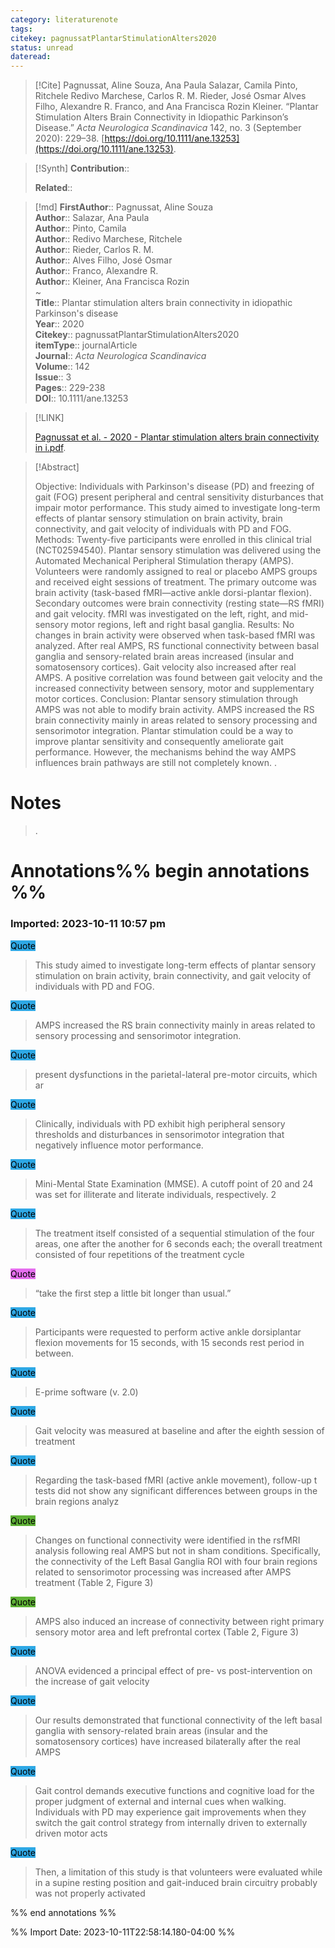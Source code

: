 ```yaml
---
category: literaturenote
tags: 
citekey: pagnussatPlantarStimulationAlters2020
status: unread
dateread:
---
```


> [!Cite]
> Pagnussat, Aline Souza, Ana Paula Salazar, Camila Pinto, Ritchele Redivo Marchese, Carlos R. M. Rieder, José Osmar Alves Filho, Alexandre R. Franco, and Ana Francisca Rozin Kleiner. “Plantar Stimulation Alters Brain Connectivity in Idiopathic Parkinson’s Disease.” _Acta Neurologica Scandinavica_ 142, no. 3 (September 2020): 229–38. [https://doi.org/10.1111/ane.13253](https://doi.org/10.1111/ane.13253).

>[!Synth]
>**Contribution**:: 
>
>**Related**:: 
>

>[!md]
> **FirstAuthor**:: Pagnussat, Aline Souza  
> **Author**:: Salazar, Ana Paula  
> **Author**:: Pinto, Camila  
> **Author**:: Redivo Marchese, Ritchele  
> **Author**:: Rieder, Carlos R. M.  
> **Author**:: Alves Filho, José Osmar  
> **Author**:: Franco, Alexandre R.  
> **Author**:: Kleiner, Ana Francisca Rozin  
~    
> **Title**:: Plantar stimulation alters brain connectivity in idiopathic Parkinson's disease  
> **Year**:: 2020   
> **Citekey**:: pagnussatPlantarStimulationAlters2020  
> **itemType**:: journalArticle  
> **Journal**:: *Acta Neurologica Scandinavica*  
> **Volume**:: 142  
> **Issue**:: 3   
> **Pages**:: 229-238  
> **DOI**:: 10.1111/ane.13253    

> [!LINK] 
>
>  [Pagnussat et al. - 2020 - Plantar stimulation alters brain connectivity in i.pdf](file://C:\Users\emzpe\Zotero\storage\UFLC5RFP\Pagnussat%20et%20al.%20-%202020%20-%20Plantar%20stimulation%20alters%20brain%20connectivity%20in%20i.pdf).

> [!Abstract]
>
> Objective: Individuals with Parkinson's disease (PD) and freezing of gait (FOG) present peripheral and central sensitivity disturbances that impair motor performance. This study aimed to investigate long-term effects of plantar sensory stimulation on brain activity, brain connectivity, and gait velocity of individuals with PD and FOG.
Methods: Twenty-five participants were enrolled in this clinical trial (NCT02594540). Plantar sensory stimulation was delivered using the Automated Mechanical Peripheral Stimulation therapy (AMPS). Volunteers were randomly assigned to real or placebo AMPS groups and received eight sessions of treatment. The primary outcome was brain activity (task-based fMRI—active ankle dorsi-plantar flexion). Secondary outcomes were brain connectivity (resting state—RS fMRI) and gait velocity. fMRI was investigated on the left, right, and mid-sensory motor regions, left and right basal ganglia.
Results: No changes in brain activity were observed when task-based fMRI was analyzed. After real AMPS, RS functional connectivity between basal ganglia and sensory-related brain areas increased (insular and somatosensory cortices). Gait velocity also increased after real AMPS. A positive correlation was found between gait velocity and the increased connectivity between sensory, motor and supplementary motor cortices.
Conclusion: Plantar sensory stimulation through AMPS was not able to modify brain activity. AMPS increased the RS brain connectivity mainly in areas related to sensory processing and sensorimotor integration. Plantar stimulation could be a way to improve plantar sensitivity and consequently ameliorate gait performance. However, the mechanisms behind the way AMPS influences brain pathways are still not completely known.
>.
> 
# Notes
>.


# Annotations%% begin annotations %%


### Imported: 2023-10-11 10:57 pm



<mark style="background-color: #2ea8e5">Quote</mark>
> This study aimed to investigate long-term effects of plantar sensory stimulation on brain activity, brain connectivity, and gait velocity of individuals with PD and FOG.

<mark style="background-color: #2ea8e5">Quote</mark>
> AMPS increased the RS brain connectivity mainly in areas related to sensory processing and sensorimotor integration.

<mark style="background-color: #2ea8e5">Quote</mark>
> present dysfunctions in the parietal-lateral pre-motor circuits, which ar

<mark style="background-color: #2ea8e5">Quote</mark>
> Clinically, individuals with PD exhibit high peripheral sensory thresholds and disturbances in sensorimotor integration that negatively influence motor performance.

<mark style="background-color: #2ea8e5">Quote</mark>
> Mini-Mental State Examination (MMSE). A cutoff point of 20 and 24 was set for illiterate and literate individuals, respectively. 2

<mark style="background-color: #2ea8e5">Quote</mark>
> The treatment itself consisted of a sequential stimulation of the four areas, one after the another for 6 seconds each; the overall treatment consisted of four repetitions of the treatment cycle

<mark style="background-color: #e56eee">Quote</mark>
> “take the first step a little bit longer than usual.”

<mark style="background-color: #2ea8e5">Quote</mark>
> Participants were requested to perform active ankle dorsiplantar flexion movements for 15 seconds, with 15 seconds rest period in between.

<mark style="background-color: #2ea8e5">Quote</mark>
> E-prime software (v. 2.0)

<mark style="background-color: #2ea8e5">Quote</mark>
> Gait velocity was measured at baseline and after the eighth session of treatment

<mark style="background-color: #2ea8e5">Quote</mark>
> Regarding the task-based fMRI (active ankle movement), follow-up t tests did not show any significant differences between groups in the brain regions analyz

<mark style="background-color: #5fb236">Quote</mark>
> Changes on functional connectivity were identified in the rsfMRI analysis following real AMPS but not in sham conditions. Specifically, the connectivity of the Left Basal Ganglia ROI with four brain regions related to sensorimotor processing was increased after AMPS treatment (Table 2, Figure 3)

<mark style="background-color: #5fb236">Quote</mark>
> AMPS also induced an increase of connectivity between right primary sensory motor area and left prefrontal cortex (Table 2, Figure 3)

<mark style="background-color: #2ea8e5">Quote</mark>
> ANOVA evidenced a principal effect of pre- vs post-intervention on the increase of gait velocity

<mark style="background-color: #2ea8e5">Quote</mark>
> Our results demonstrated that functional connectivity of the left basal ganglia with sensory-related brain areas (insular and the somatosensory cortices) have increased bilaterally after the real AMPS

<mark style="background-color: #2ea8e5">Quote</mark>
> Gait control demands executive functions and cognitive load for the proper judgment of external and internal cues when walking. Individuals with PD may experience gait improvements when they switch the gait control strategy from internally driven to externally driven motor acts

<mark style="background-color: #2ea8e5">Quote</mark>
> Then, a limitation of this study is that volunteers were evaluated while in a supine resting position and gait-induced brain circuitry probably was not properly activated


%% end annotations %%

%% Import Date: 2023-10-11T22:58:14.180-04:00 %%
